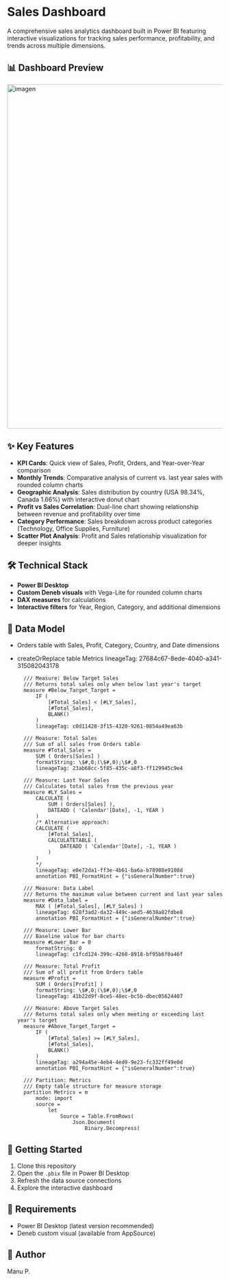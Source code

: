 # Sales Dashboard

A comprehensive sales analytics dashboard built in Power BI featuring interactive visualizations for tracking sales performance, profitability, and trends across multiple dimensions.

## 📊 Dashboard Preview

<img width="1270" height="803" alt="imagen" src="https://github.com/user-attachments/assets/6e6d5214-7e3a-485e-9ba5-6954962ea1f8" />


## ✨ Key Features

- **KPI Cards**: Quick view of Sales, Profit, Orders, and Year-over-Year comparison
- **Monthly Trends**: Comparative analysis of current vs. last year sales with rounded column charts
- **Geographic Analysis**: Sales distribution by country (USA 98.34%, Canada 1.66%) with interactive donut chart
- **Profit vs Sales Correlation**: Dual-line chart showing relationship between revenue and profitability over time
- **Category Performance**: Sales breakdown across product categories (Technology, Office Supplies, Furniture)
- **Scatter Plot Analysis**: Profit and Sales relationship visualization for deeper insights

## 🛠️ Technical Stack

- **Power BI Desktop**
- **Custom Deneb visuals** with Vega-Lite for rounded column charts
- **DAX measures** for calculations
- **Interactive filters** for Year, Region, Category, and additional dimensions

## 📁 Data Model

- Orders table with Sales, Profit, Category, Country, and Date dimensions
- createOrReplace
    table Metrics
        lineageTag: 27684c67-8ede-4040-a341-315082043178

        /// Measure: Below Target Sales
        /// Returns total sales only when below last year's target
        measure #Below_Target_Target =
            IF (
                [#Total_Sales] < [#LY_Sales],
                [#Total_Sales],
                BLANK()
            )
            lineageTag: c0d11428-3f15-4320-9261-0854a49ea63b

        /// Measure: Total Sales
        /// Sum of all sales from Orders table
        measure #Total_Sales = 
            SUM ( Orders[Sales] )
            formatString: \$#,0;(\$#,0);\$#,0
            lineageTag: 23ab68cc-5f85-435c-a8f3-ff129945c9e4

        /// Measure: Last Year Sales
        /// Calculates total sales from the previous year
        measure #LY_Sales =
            CALCULATE (
                SUM ( Orders[Sales] ),
                DATEADD ( 'Calendar'[Date], -1, YEAR )
            )
            /* Alternative approach:
            CALCULATE (
                [#Total_Sales],
                CALCULATETABLE (
                    DATEADD ( 'Calendar'[Date], -1, YEAR )
                )
            )
            */
            lineageTag: e0e72da1-ff3e-4b61-ba6a-b78988e9108d
            annotation PBI_FormatHint = {"isGeneralNumber":true}

        /// Measure: Data Label
        /// Returns the maximum value between current and last year sales
        measure #Data_label = 
            MAX ( [#Total_Sales], [#LY_Sales] )
            lineageTag: 628f3ad2-da32-449c-aed5-4638a82fdbe8
            annotation PBI_FormatHint = {"isGeneralNumber":true}

        /// Measure: Lower Bar
        /// Baseline value for bar charts
        measure #Lower_Bar = 0
            formatString: 0
            lineageTag: c1fcd124-399c-4260-8918-bf95b6f0a46f

        /// Measure: Total Profit
        /// Sum of all profit from Orders table
        measure #Profit = 
            SUM ( Orders[Profit] )
            formatString: \$#,0;(\$#,0);\$#,0
            lineageTag: 41b22d9f-8ce5-48ec-bc5b-dbec05624407

        /// Measure: Above Target Sales
        /// Returns total sales only when meeting or exceeding last year's target
        measure #Above_Target_Target =
            IF (
                [#Total_Sales] >= [#LY_Sales],
                [#Total_Sales],
                BLANK()
            )
            lineageTag: a294a45e-4eb4-4ed9-9e23-fc332ff49e0d
            annotation PBI_FormatHint = {"isGeneralNumber":true}

        /// Partition: Metrics
        /// Empty table structure for measure storage
        partition Metrics = m
            mode: import
            source =
                let
                    Source = Table.FromRows(
                        Json.Document(
                            Binary.Decompress(

## 🚀 Getting Started

1. Clone this repository
2. Open the `.pbix` file in Power BI Desktop
3. Refresh the data source connections
4. Explore the interactive dashboard

## 📝 Requirements

- Power BI Desktop (latest version recommended)
- Deneb custom visual (available from AppSource)

## 👤 Author

Manu P.
